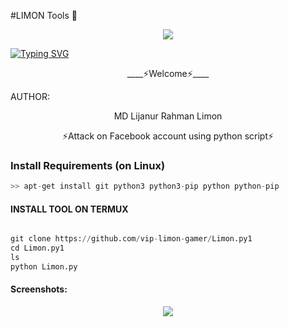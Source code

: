 #LIMON Tools 🔧 
<p align="center"><img src="https://github.com/U7P4L-IN/U7P4L-IN/blob/main/Warning.gif">


[![Typing SVG](https://readme-typing-svg.demolab.com?font=Fira+Code&pause=1000&color=15F70E&center=true&width=435&lines=Thanks+for+visiting+;This+is+a+Free+Tool+;Tool+owner+MD+Lijanur+Rahman+Limon+)](https://git.io/typing-svg)
 

<p align="center">
____⚡Welcome⚡____


AUTHOR:
<p align="center">
MD Lijanur Rahman Limon

</br>
<p align="center">
      ⚡Attack on Facebook account using python script⚡
</p>


### Install Requirements (on Linux)

```python
>> apt-get install git python3 python3-pip python python-pip
```
  
#### INSTALL TOOL ON TERMUX
```python

git clone https://github.com/vip-limon-gamer/Limon.py1
cd Limon.py1
ls
python Limon.py

```
#### Screenshots:

<p align="center"><img src="Name">

